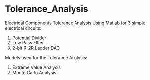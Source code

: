 # Tolerance_Analysis
Electrical Components Tolerance Analysis Using Matlab
for 3 simple electrical circuits:
1. Potential Divider
2. Low Pass FIlter
3. 2-bit R-2R Ladder DAC

Models used for the Tolerance Analysis:
1. Extreme Value Analysis
2. Monte Carlo Analysis
